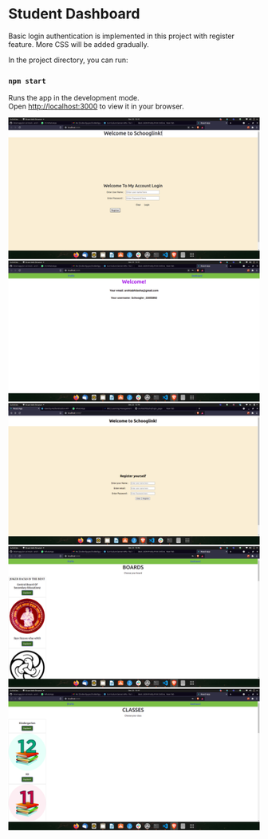 # Student Dashboard

Basic login authentication is implemented in this project with register feature. More CSS will be added gradually.



In the project directory, you can run:

### `npm start`

Runs the app in the development mode.\
Open [http://localhost:3000](http://localhost:3000) to view it in your browser.

![Login Page](https://github.com/arohiabhilasha/internapp/blob/main/src/screenshots/login.png?raw=true) <br>
![Profile page](https://github.com/arohiabhilasha/internapp/blob/main/src/screenshots/profile.png?raw=true) 
![Register yourself](https://github.com/arohiabhilasha/internapp/blob/main/src/screenshots/register.png?raw=true)
![Boards](https://github.com/arohiabhilasha/internapp/blob/main/src/screenshots/boards.png?raw=true)
![Classes](https://github.com/arohiabhilasha/internapp/blob/main/src/screenshots/classes.png?raw=true)
